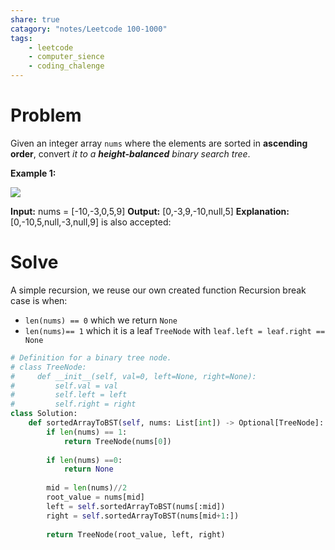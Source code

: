 ```yaml
---
share: true
catagory: "notes/Leetcode 100-1000"
tags:
    - leetcode
    - computer_sience
    - coding_chalenge
---
```


# Problem

Given an integer array `nums` where the elements are sorted in **ascending order**, convert _it to a_ **_height-balanced_** _binary search tree_.

**Example 1:**

![](https://assets.leetcode.com/uploads/2021/02/18/btree1.jpg)

**Input:** nums = [-10,-3,0,5,9]
**Output:** [0,-3,9,-10,null,5]
**Explanation:** [0,-10,5,null,-3,null,9] is also accepted:

# Solve
A simple recursion, we reuse our own created function
Recursion break case is when:
- `len(nums) == 0` which we return `None` 
- `len(nums)== 1` which it is a leaf `TreeNode` with `leaf.left = leaf.right == None`

```python
# Definition for a binary tree node.
# class TreeNode:
#     def __init__(self, val=0, left=None, right=None):
#         self.val = val
#         self.left = left
#         self.right = right
class Solution:
    def sortedArrayToBST(self, nums: List[int]) -> Optional[TreeNode]:
        if len(nums) == 1:
            return TreeNode(nums[0])
        
        if len(nums) ==0:
            return None
        
        mid = len(nums)//2
        root_value = nums[mid]
        left = self.sortedArrayToBST(nums[:mid])
        right = self.sortedArrayToBST(nums[mid+1:])
        
        return TreeNode(root_value, left, right)
```
